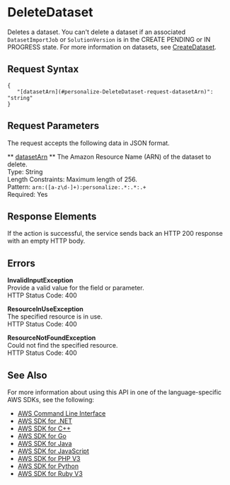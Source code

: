 # DeleteDataset<a name="API_DeleteDataset"></a>

Deletes a dataset\. You can't delete a dataset if an associated `DatasetImportJob` or `SolutionVersion` is in the CREATE PENDING or IN PROGRESS state\. For more information on datasets, see [CreateDataset](API_CreateDataset.md)\.

## Request Syntax<a name="API_DeleteDataset_RequestSyntax"></a>

```
{
   "[datasetArn](#personalize-DeleteDataset-request-datasetArn)": "string"
}
```

## Request Parameters<a name="API_DeleteDataset_RequestParameters"></a>

The request accepts the following data in JSON format\.

 ** [datasetArn](#API_DeleteDataset_RequestSyntax) **   <a name="personalize-DeleteDataset-request-datasetArn"></a>
The Amazon Resource Name \(ARN\) of the dataset to delete\.  
Type: String  
Length Constraints: Maximum length of 256\.  
Pattern: `arn:([a-z\d-]+):personalize:.*:.*:.+`   
Required: Yes

## Response Elements<a name="API_DeleteDataset_ResponseElements"></a>

If the action is successful, the service sends back an HTTP 200 response with an empty HTTP body\.

## Errors<a name="API_DeleteDataset_Errors"></a>

 **InvalidInputException**   
Provide a valid value for the field or parameter\.  
HTTP Status Code: 400

 **ResourceInUseException**   
The specified resource is in use\.  
HTTP Status Code: 400

 **ResourceNotFoundException**   
Could not find the specified resource\.  
HTTP Status Code: 400

## See Also<a name="API_DeleteDataset_SeeAlso"></a>

For more information about using this API in one of the language\-specific AWS SDKs, see the following:
+  [AWS Command Line Interface](https://docs.aws.amazon.com/goto/aws-cli/personalize-2018-05-22/DeleteDataset) 
+  [AWS SDK for \.NET](https://docs.aws.amazon.com/goto/DotNetSDKV3/personalize-2018-05-22/DeleteDataset) 
+  [AWS SDK for C\+\+](https://docs.aws.amazon.com/goto/SdkForCpp/personalize-2018-05-22/DeleteDataset) 
+  [AWS SDK for Go](https://docs.aws.amazon.com/goto/SdkForGoV1/personalize-2018-05-22/DeleteDataset) 
+  [AWS SDK for Java](https://docs.aws.amazon.com/goto/SdkForJava/personalize-2018-05-22/DeleteDataset) 
+  [AWS SDK for JavaScript](https://docs.aws.amazon.com/goto/AWSJavaScriptSDK/personalize-2018-05-22/DeleteDataset) 
+  [AWS SDK for PHP V3](https://docs.aws.amazon.com/goto/SdkForPHPV3/personalize-2018-05-22/DeleteDataset) 
+  [AWS SDK for Python](https://docs.aws.amazon.com/goto/boto3/personalize-2018-05-22/DeleteDataset) 
+  [AWS SDK for Ruby V3](https://docs.aws.amazon.com/goto/SdkForRubyV3/personalize-2018-05-22/DeleteDataset) 